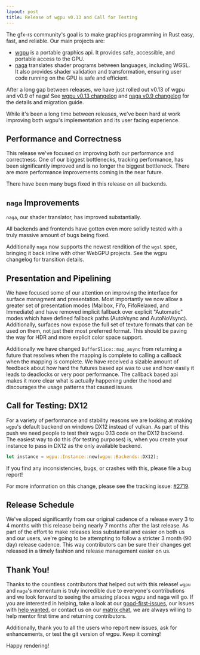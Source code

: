 ```yaml
---
layout: post
title: Release of wgpu v0.13 and Call for Testing
---
```


The gfx-rs community's goal is to make graphics programming in Rust easy, fast, and reliable. Our main projects are:

- [wgpu] is a portable graphics api. It provides safe, accessible, and portable access to the GPU.
- [naga] translates shader programs between languages, including WGSL. It also provides shader validation and transformation, ensuring user code running on the GPU is safe and efficient.

After a long gap between releases, we have just rolled out v0.13 of wgpu and v0.9 of naga! See [wgpu v0.13 changelog][wgpu-changelog] and [naga v0.9 changelog][naga-changelog] for the details and migration guide.

While it's been a long time between releases, we've been hard at work improving both wgpu's implementation and its user facing experience.

## Performance and Correctness

This release we've focused on improving both our performance and correctness. One of our biggest bottlenecks, tracking performance, has been significantly improved and is no longer the biggest bottleneck. There are more performance improvements coming in the near future.

There have been many bugs fixed in this release on all backends.

## `naga` Improvements

`naga`, our shader translator, has improved substantially.

All backends and frontends have gotten even more solidly tested with a truly massive amount of bugs being fixed.

Additionally `naga` now supports the newest rendition of the `wgsl` spec, bringing it back inline with other WebGPU projects. See the wgpu changelog for transition details.

## Presentation and Pipelining

We have focused some of our attention on improving the interface for surface managment and presentation. Most importantly we now allow a greater set of presentation modes (Mailbox, Fifo, FifoRelaxed, and Immediate) and have removed implicit fallback over explicit "Automatic" modes which have defined fallback paths (AutoVsync and AutoNoVsync). Additionally, surfaces now expose the full set of texture formats that can be used on them, not just their most preferred format. This should be paving the way for HDR and more explicit color space support.

Additionally we have changed `BufferSlice::map_async` from returning a future that resolves when the mapping is complete to calling a callback when the mapping is complete. We have received a sizable amount of feedback about how hard the futures based api was to use and how easily it leads to deadlocks or very poor performance. The callback based api makes it more clear what is actually happening under the hood and discourages the usage patterns that caused issues.

## Call for Testing: DX12

For a variety of performance and stability reasons we are looking at making `wgpu`'s default backend on windows DX12 instead of vulkan. As part of this push we need people to test their wgpu 0.13 code on the DX12 backend. The easiest way to do this (for testing purposes) is, when you create your instance to pass in DX12 as the only available backend.

```rust
let instance = wgpu::Instance::new(wgpu::Backends::DX12);
```

If you find any inconsistencies, bugs, or crashes with this, please file a bug report!

For more information on this change, please see the tracking issue: [#2719](https://github.com/gfx-rs/wgpu/issues/2719).

## Release Schedule

We've slipped significantly from our original cadence of a release every 3 to 4 months with this release being nearly 7 months after the last release. As part of the effort to make releases less substantial and easier on both us and our users, we're going to be attempting to follow a stricter 3 month (90 day) release cadence. This way contributors can be sure their changes get released in a timely fashion and release management easier on us.

## Thank You!

Thanks to the countless contributors that helped out with this release! `wgpu` and `naga`'s momentum is truly incredible due to everyone's contributions and we look forward to seeing the amazing places wgpu and naga will go. If you are interested in helping, take a look at our [good-first-issues][wgpu-issues-good-first], our issues with [help wanted][wgpu-issues-help-wanted], or contact us on our [matrix chat][wgpu-matrix], we are always willing to help mentor first time and returning contributors.

Additionally, thank you to all the users who report new issues, ask for enhancements, or test the git version of wgpu. Keep it coming!

Happy rendering!

[wgpu]: https://github.com/gfx-rs/wgpu
[wgpu-changelog]: https://github.com/gfx-rs/wgpu/blob/master/CHANGELOG.md#wgpu-013-2022-06-30
[naga]: https://github.com/gfx-rs/naga
[naga-changelog]: https://github.com/gfx-rs/naga/blob/master/CHANGELOG.md#v09-2022-06-30
[wgpu-issues-good-first]: https://github.com/gfx-rs/wgpu/issues?q=is%3Aissue+is%3Aopen+sort%3Aupdated-desc+label%3A%22good+first+issue%22
[wgpu-issues-help-wanted]: https://github.com/gfx-rs/wgpu/issues?q=is%3Aissue+is%3Aopen+sort%3Aupdated-desc+label%3A%22help+wanted%22
[wgpu-matrix]: https://matrix.to/#/#wgpu:matrix.org
